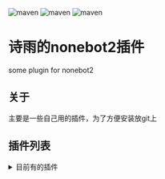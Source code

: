 ![maven](https://img.shields.io/badge/python-3.8%2B-66ccff)
![maven](https://img.shields.io/badge/nonebot-2.0-orange)
![maven](https://img.shields.io/badge/go--cqhttp-1.0.0--fix7.0-red)
# 诗雨的nonebot2插件
some plugin for nonebot2

## 关于
主要是一些自己用的插件，为了方便安装放git上

## 插件列表
<details>
<summary>目前有的插件</summary>
- bug反馈
